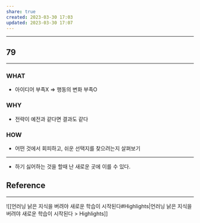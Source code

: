 ```yaml
---
share: true
created: 2023-03-30 17:03
updated: 2023-03-30 17:07
---
```


---
## 79
---
### WHAT
- 아이디어 부족X => 행동의 변화 부족O
### WHY
- 전략이 예전과 같다면 결과도 같다
### HOW
- 어떤 것에서 회피하고, 쉬운 선택지를 찾으려는지 살펴보기
---

- 하기 싫어하는 것을 할때 난 새로운 곳에 이를 수 있다.

## Reference
---
![[언러닝  낡은 지식을 버려야 새로운 학습이 시작된다#Highlights|언러닝  낡은 지식을 버려야 새로운 학습이 시작된다 > Highlights]]